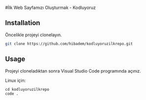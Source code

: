 #İlk Web Sayfamızı Oluşturmak - Kodluyoruz
## Installation

Öncelikle projeyi clonelayın.
```bash
git clone https://github.com/hibadem/kodluyoruzilkrepo.git
```

## Usage

Projeyi cloneladıktan sonra Visual Studio Code programında açınız.

Linux için:

```linux
cd kodluyoruzilkrepo
code .
```


